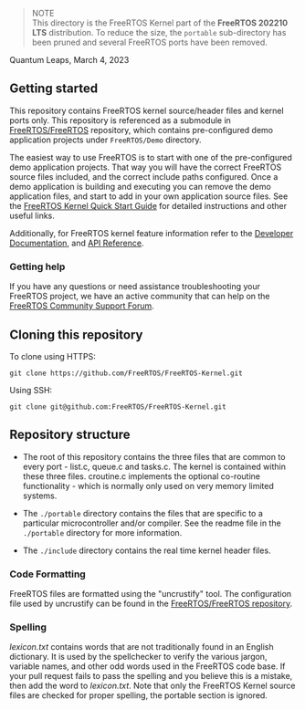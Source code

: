 > NOTE<br>
This directory is the FreeRTOS Kernel part of the <b>FreeRTOS 202210 LTS</b>
distribution. To reduce the size, the `portable` sub-directory has been
pruned and several FreeRTOS ports have been removed.

Quantum Leaps, March 4, 2023

## Getting started
This repository contains FreeRTOS kernel source/header files and kernel ports only. This repository is referenced as a submodule in [FreeRTOS/FreeRTOS](https://github.com/FreeRTOS/FreeRTOS) repository, which contains pre-configured demo application projects under ```FreeRTOS/Demo``` directory.

The easiest way to use FreeRTOS is to start with one of the pre-configured demo application projects.  That way you will have the correct FreeRTOS source files included, and the correct include paths configured.  Once a demo application is building and executing you can remove the demo application files, and start to add in your own application source files.  See the [FreeRTOS Kernel Quick Start Guide](https://www.FreeRTOS.org/FreeRTOS-quick-start-guide.html) for detailed instructions and other useful links.

Additionally, for FreeRTOS kernel feature information refer to the [Developer Documentation](https://www.FreeRTOS.org/features.html), and [API Reference](https://www.FreeRTOS.org/a00106.html).

### Getting help
If you have any questions or need assistance troubleshooting your FreeRTOS project, we have an active community that can help on the [FreeRTOS Community Support Forum](https://forums.freertos.org).

## Cloning this repository

To clone using HTTPS:
```
git clone https://github.com/FreeRTOS/FreeRTOS-Kernel.git
```
Using SSH:
```
git clone git@github.com:FreeRTOS/FreeRTOS-Kernel.git
```

## Repository structure
- The root of this repository contains the three files that are common to
every port - list.c, queue.c and tasks.c.  The kernel is contained within these
three files.  croutine.c implements the optional co-routine functionality - which
is normally only used on very memory limited systems.

- The ```./portable``` directory contains the files that are specific to a particular microcontroller and/or compiler.
See the readme file in the ```./portable``` directory for more information.

- The ```./include``` directory contains the real time kernel header files.

### Code Formatting
FreeRTOS files are formatted using the "uncrustify" tool. The configuration file used by uncrustify can be found in the [FreeRTOS/FreeRTOS repository](https://github.com/FreeRTOS/FreeRTOS/blob/main/tools/uncrustify.cfg).

### Spelling
*lexicon.txt* contains words that are not traditionally found in an English dictionary. It is used by the spellchecker to verify the various jargon, variable names, and other odd words used in the FreeRTOS code base. If your pull request fails to pass the spelling and you believe this is a mistake, then add the word to *lexicon.txt*.
Note that only the FreeRTOS Kernel source files are checked for proper spelling, the portable section is ignored.

